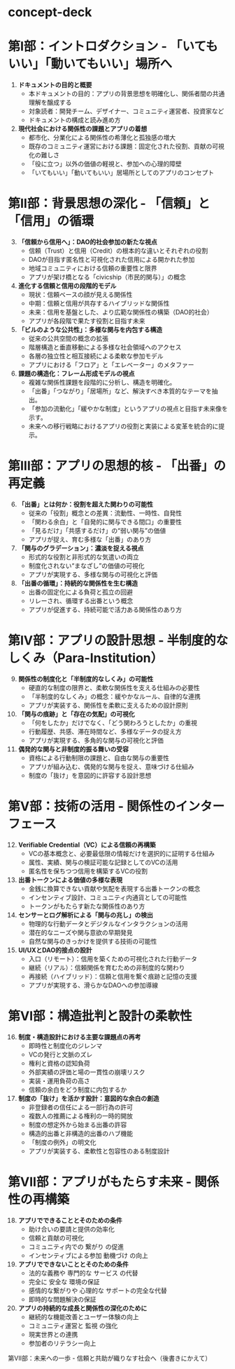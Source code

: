 # concept-deck

# 第I部：イントロダクション \- 「いてもいい」「動いてもいい」場所へ

1. **ドキュメントの目的と概要**
    * 本ドキュメントの目的：アプリの背景思想を明確化し、関係者間の共通理解を醸成する
    * 対象読者：開発チーム、デザイナー、コミュニティ運営者、投資家など
    * ドキュメントの構成と読み進め方
2. **現代社会における関係性の課題とアプリの着想**
    * 都市化、分業化による関係性の希薄化と孤独感の増大
    * 既存のコミュニティ運営における課題：固定化された役割、貢献の可視化の難しさ
    * 「役に立つ」以外の価値の軽視と、参加への心理的障壁
    * 「いてもいい」「動いてもいい」居場所としてのアプリのコンセプト

# 第II部：背景思想の深化 \- 「信頼」と「信用」の循環

3. **「信頼から信用へ」：DAO的社会参加の新たな視点**
    * 信頼（Trust）と信用（Credit）の根本的な違いとそれぞれの役割
    * DAOが目指す匿名性と可視化された信用による開かれた参加
    * 地域コミュニティにおける信頼の重要性と限界
    * アプリが架け橋となる「civicship（市民的関与）」の概念
4. **進化する信頼と信用の段階的モデル**
    * 現状：信頼ベースの顔が見える関係性
    * 中期：信頼と信用が共存するハイブリッドな関係性
    * 未来：信用を基盤とした、より広範な関係性の構築（DAO的社会）
    * アプリが各段階で果たす役割と目指す未来
5. **「ビルのような公共性」：多様な関与を内包する構造**
    * 従来の公共空間の概念の拡張
    * 階層構造と垂直移動による多様な社会領域へのアクセス
    * 各層の独立性と相互接続による柔軟な参加モデル
    * アプリにおける「フロア」と「エレベーター」のメタファー
6. **課題の構造化：フレーム形成モデルの視点**
    * 複雑な関係性課題を段階的に分析し、構造を明確化。
    * 「出番」「つながり」「居場所」など、解決すべき本質的なテーマを抽出。
    * 「参加の流動化」「緩やかな制度」というアプリの視点と目指す未来像を示す。
    * 未来への移行戦略におけるアプリの役割と実装による変革を統合的に提示。

# 第III部：アプリの思想的核 \- 「出番」の再定義

6. **「出番」とは何か：役割を超えた関わりの可能性**
    * 従来の「役割」概念との差異：流動性、一時性、自発性
    * 「関わる余白」と「自発的に関与できる間口」の重要性
    * 「見るだけ」「共感するだけ」の“弱い関与”の価値
    * アプリが捉え、育む多様な「出番」のあり方
7. **「関与のグラデーション」：濃淡を捉える視点**
    * 形式的な役割と非形式的な気遣いの両立
    * 制度化されない“まなざし”の価値の可視化
    * アプリが実現する、多様な関与の可視化と評価
8. **「出番の循環」：持続的な関係性を生む構造**
    * 出番の固定化による負荷と孤立の回避
    * リレーされ、循環する出番という概念
    * アプリが促進する、持続可能で活力ある関係性のあり方

# 第IV部：アプリの設計思想 \- 半制度的なしくみ（Para-Institution）

9. **関係性の制度化と「半制度的なしくみ」の可能性**
    * 硬直的な制度の限界と、柔軟な関係性を支える仕組みの必要性
    * 「半制度的なしくみ」の概念：緩やかなルール、自律的な連携
    * アプリが実装する、関係性を柔軟に支えるための設計原則
10. **「関与の痕跡」と「存在の気配」の可視化**
    * 「何をしたか」だけでなく、「どう関わろうとしたか」の重視
    * 行動履歴、共感、滞在時間など、多様なデータの捉え方
    * アプリが実現する、多角的な関与の可視化と評価
11. **偶発的な関与と非制度的振る舞いの受容**
    * 資格による行動制限の課題と、自由な関与の重要性
    * アプリが組み込む、偶発的な関与を捉え、意味づける仕組み
    * 制度の「抜け」を意図的に許容する設計思想

# 第V部：技術の活用 \- 関係性のインターフェース

12. **Verifiable Credential（VC）による信頼の再構築**
    * VCの基本概念と、必要最低限の情報だけを選択的に証明する仕組み
    * 属性、実績、関与の検証可能な記録としてのVCの活用
    * 匿名性を保ちつつ信用を構築するVCの役割
13. **出番トークンによる価値の多様な表現**
    * 金銭に換算できない貢献や気配を表現する出番トークンの概念
    * インセンティブ設計、コミュニティ内通貨としての可能性
    * トークンがもたらす新たな関係性のあり方
14. **センサーとログ解析による「関与の兆し」の検出**
    * 物理的な行動データとデジタルなインタラクションの活用
    * 潜在的なニーズや関与意欲の早期発見
    * 自然な関与のきっかけを提供する技術の可能性
15. **UI/UXとDAO的接点の設計**
    * 入口（リモート）：信用を築くための可視化された行動データ
    * 継続（リアル）：信頼関係を育むための非制度的な関わり
    * 再接続（ハイブリッド）：信頼と信用を繋ぐ痕跡と記憶の支援
    * アプリが実現する、滑らかなDAOへの参加導線

# 第VI部：構造批判と設計の柔軟性

16. **制度・構造設計における主要な課題点の再考**
    * 即時性と制度化のジレンマ
    * VCの発行と文脈のズレ
    * 権利と資格の認知負荷
    * 外部実績の評価と場の一貫性の崩壊リスク
    * 実装・運用負荷の高さ
    * 信頼の余白をどう制度に内包するか
17. **制度の「抜け」を活かす設計：意図的な余白の創造**
    * 非登録者の信任による一部行為の許可
    * 複数人の推薦による権利の一時的開放
    * 制度の想定外から始まる出番の許容
    * 構造的出番と非構造的出番のハブ機能
    * 「制度の例外」の明文化
    * アプリが実装する、柔軟性と包容性のある制度設計

# 第VII部：アプリがもたらす未来 \- 関係性の再構築

18. **アプリでできることとそのための条件**
    * 助け合いの要請と提供の効率化
    * 信頼と貢献の可視化
    * コミュニティ内での 繋がり の促進
    * インセンティブによる参加 動機づけ の向上
19. **アプリでできないこととそのための条件**
    * 法的な義務や 専門的な サービス の代替
    * 完全に 安全な 環境の保証
    * 感情的な繋がりや 心理的な サポートの完全な代替
    * 即時的な問題解決の保証
20. **アプリの持続的な成長と関係性の深化のために**
    * 継続的な機能改善とユーザー体験の向上
    * コミュニティ運営と 監視 の強化
    * 現実世界との連携
    * 参加者のリテラシー向上

第VII部：未来への一歩 \- 信頼と共助が織りなす社会へ（後書きにかえて）
